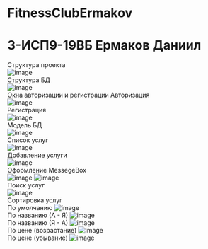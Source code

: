 # FitnessClubErmakov

<h1> 3-ИСП9-19ВБ Ермаков Даниил </h1>

Структура проекта
<br> ![image](https://user-images.githubusercontent.com/74093781/220747667-3cc3891e-d4e3-4a58-a0c5-88e3a91c8201.png)
<br>
Структура БД
<br> ![image](https://user-images.githubusercontent.com/74093781/220729460-33b76256-e35f-41c5-ab09-fb9f0a28d99c.png)
<br>
Окна авторизации и регистрации
Авторизация
<br> ![image](https://user-images.githubusercontent.com/74093781/221649318-3462e177-a3a6-4a77-bb75-db866b893ae9.png)
<br>
Регистрация
<br> ![image](https://user-images.githubusercontent.com/74093781/221650117-13c1d633-a9cd-4835-aa98-8caa9181d20b.png)
<br>
Модель БД
<br> ![image](https://user-images.githubusercontent.com/74093781/220729617-4bde9558-c59e-4cea-a4ae-0e72f95bc2ed.png)
<br> 
Список услуг
<br> ![image](https://user-images.githubusercontent.com/74093781/221616207-6fcacc54-1a43-4056-ac19-2dbe1d788b33.png)
<br>
Добавление услуги
<br> ![image](https://user-images.githubusercontent.com/74093781/221620948-b527fd72-998c-4905-9cf9-3d8d23b70181.png)
<br>
Оформление MessegeBox
<br> ![image](https://user-images.githubusercontent.com/74093781/221653065-05cb3703-689c-4552-a300-783aefa4255d.png)
![image](https://user-images.githubusercontent.com/74093781/221653617-2ee57097-b8c3-4650-a799-6bc28c8db002.png)
<br>
Поиск услуг
<br> ![image](https://user-images.githubusercontent.com/74093781/222899765-e3c7bf6f-bd71-48fe-866d-c1b1a8174138.png)
<br>
Сортировка услуг
<br> По умолчанию ![image](https://user-images.githubusercontent.com/74093781/223542932-66dd344e-f2bd-4752-9129-8045fd471b1a.png) 
<br> По названию (А - Я) ![image](https://user-images.githubusercontent.com/74093781/223543097-c7eafae7-8412-47d4-9af6-36101b4ac3cd.png)
<br> По названию (Я - А) ![image](https://user-images.githubusercontent.com/74093781/223543248-f5bfb485-2ca4-49f3-b262-3e805f48d0d0.png)
<br> По цене (возрастание) ![image](https://user-images.githubusercontent.com/74093781/223543579-fd4acc6d-73c1-4b8b-8513-4cdcefb7c008.png)
<br> По цене (убывание) ![image](https://user-images.githubusercontent.com/74093781/223543632-4332da55-584f-4eff-9d3e-d875ccfa6da0.png)
